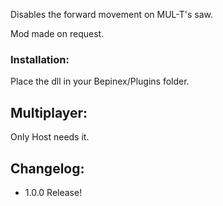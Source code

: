 ﻿Disables the forward movement on MUL-T's saw.

Mod made on request. 

### Installation: 
Place the dll in your Bepinex/Plugins folder.

## Multiplayer:
Only Host needs it.

## Changelog:
- 1.0.0 Release!